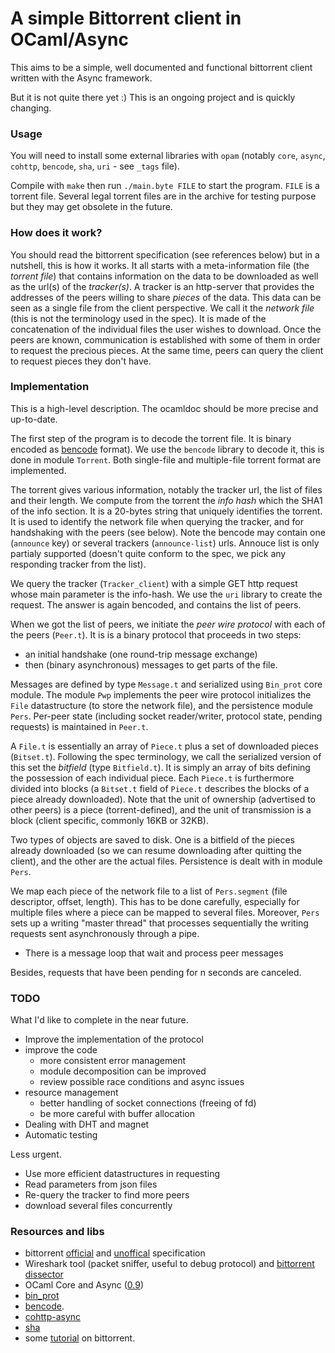 # A simple Bittorrent client in OCaml/Async

This aims to be a simple, well documented and functional bittorrent client written with the Async framework.

But it is not quite there yet :) This is an ongoing project and is quickly changing.

### Usage

You will need to install some external libraries with `opam` (notably `core`, `async`, `cohttp`, `bencode`, `sha`, `uri` - see `_tags` file).

Compile with `make` then run `./main.byte FILE` to start the program. `FILE` is a torrent file. Several legal torrent files are in the archive for testing purpose but they may get obsolete in the future.

### How does it work?

You should read the bittorrent specification (see references below) but in a nutshell, this is how it works. It all starts with a meta-information file (the *torrent file*) that contains information on the data to be downloaded as well as the url(s) of the *tracker(s)*. A tracker is an http-server that provides the addresses of the peers willing to share *pieces* of the data. This data can be seen as a single file from the client perspective. We call it the *network file* (this is not the terminology used in the spec). It is made of the concatenation of the individual files the user wishes to download. Once the peers are known, communication is established with some of them in order to request the precious pieces. At the same time, peers can query the client to request pieces they don't have. 

### Implementation

This is a high-level description. The ocamldoc should be more precise and up-to-date.

The first step of the program is to decode the torrent file. It is binary encoded as [bencode](https://en.wikipedia.org/wiki/Bencode) format). We use the `bencode` library to decode it, this is done in module `Torrent`. Both single-file and multiple-file torrent format are implemented. 

The torrent gives various information, notably the tracker url, the list of files and their length. We compute from the torrent the *info hash* which the SHA1 of the info section. It is a 20-bytes string that uniquely identifies the torrent. It is used to identify the network file when querying the tracker, and for handshaking with the peers (see below). Note the bencode may contain one (`announce` key) or several trackers (`announce-list`) urls. Annouce list is only partialy supported (doesn't quite conform to the spec, we pick any responding tracker from the list). 

We query the tracker (`Tracker_client`) with a simple GET http request whose main parameter is the info-hash. We use the `uri` library to create the request. The answer is again bencoded, and contains the list of peers.

When we got the list of peers, we initiate the *peer wire protocol* with each of the peers (`Peer.t`). It is is a binary protocol that proceeds in two steps:

 * an initial handshake (one round-trip message exchange)
 * then (binary asynchronous) messages to get parts of the file.

Messages are defined by type `Message.t` and serialized using `Bin_prot` core module. The module `Pwp` implements the peer wire protocol initializes the `File` datastructure (to store the network file), and the persistence module `Pers`. 
Per-peer state (including socket reader/writer, protocol state, pending requests) is maintained in `Peer.t`.

 A `File.t` is essentially an array of `Piece.t` plus a set of downloaded pieces (`Bitset.t`). Following the spec terminology, we call the serialized version of this set the *bitfield* (type `Bitfield.t`). It is simply an array of bits defining the possession of each individual piece.  Each `Piece.t` is furthermore divided into blocks (a `Bitset.t` field of `Piece.t` describes the blocks of a piece already downloaded). Note that the unit of ownership (advertised to other peers) is a piece (torrent-defined), and the unit of transmission is a block (client specific, commonly 16KB or 32KB).

Two types of objects are saved to disk. One is a bitfield of the pieces already downloaded (so we can resume downloading after quitting the client), and the other are the actual files.
Persistence is dealt with in module `Pers`.

We map each piece of the network file to a list of `Pers.segment` (file descriptor, offset, length). This has to be done carefully, especially for multiple files where a piece can be mapped to several files. Moreover, `Pers` sets up a writing "master thread" that processes sequentially the writing requests sent asynchronously through a pipe. 

 * There is a message loop that wait and process peer messages

Besides, requests that have been pending for n seconds are canceled.

### TODO 

What I'd like to complete in the near future. 

* Improve the implementation of the protocol
* improve the code
  * more consistent error management 
  * module decomposition can be improved
  * review possible race conditions and async issues 
* resource management
  * better handling of socket connections (freeing of fd)
  * be more careful with buffer allocation
* Dealing with DHT and magnet 
* Automatic testing 

Less urgent.

* Use more efficient datastructures in requesting
* Read parameters from json files
* Re-query the tracker to find more peers 
* download several files concurrently

### Resources and libs

* bittorrent [official](http://bittorrent.org/beps/bep_0000.html) and [unoffical](https://wiki.theory.org/index.php/Main_Page) specification
* Wireshark tool (packet sniffer, useful to debug protocol) and [bittorrent dissector](https://wiki.wireshark.org/BitTorrent)
* OCaml Core and Async ([0.9](https://ocaml.janestreet.com/ocaml-core/v0.9/doc/)) 
* [bin_prot](https://github.com/janestreet/bin_prot)
* [bencode](https://github.com/rgrinberg/bencode).
* [cohttp-async](https://github.com/mirage/ocaml-cohttp)
* [sha](https://github.com/vincenthz/ocaml-sha)
* some [tutorial](http://www.kristenwidman.com/blog/71/how-to-write-a-bittorrent-client-part-2) on bittorrent.
